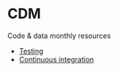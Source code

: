 # CDM
Code &amp; data monthly resources

- [Testing](20230224/index.html)
- [Continuous integration](20230324/index.html)
